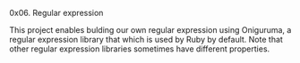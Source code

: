 0x06. Regular expression

This project enables bulding our own regular expression using Oniguruma, a regular expression library that which is used by Ruby by default.
Note that other regular expression libraries sometimes have different properties.
